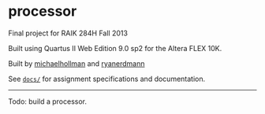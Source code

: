 processor
=========

Final project for RAIK 284H Fall 2013

Built using Quartus II Web Edition 9.0 sp2 for the Altera FLEX 10K.

Built by [michaelhollman](https://github.com/michaelhollman) and [ryanerdmann](https://github.com/ryanerdmann)

See [`docs/`](docs/) for assignment specifications and documentation.

---

Todo: build a processor.
